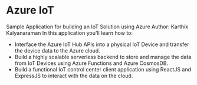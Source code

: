 # Azure IoT
Sample Application for building an IoT Solution using Azure
Author: Karthik Kalyanaraman
In this application you'll learn how to:
* Interface the Azure IoT Hub APIs into a physical IoT Device and transfer the device data to the Azure cloud.
* Build a highly scalable serverless backend to store and manage the data from IoT Devices using Azure Functions and Azure CosmosDB.
* Build a functional IoT control center client application using ReactJS and ExpressJS to interact with the data on the cloud.
